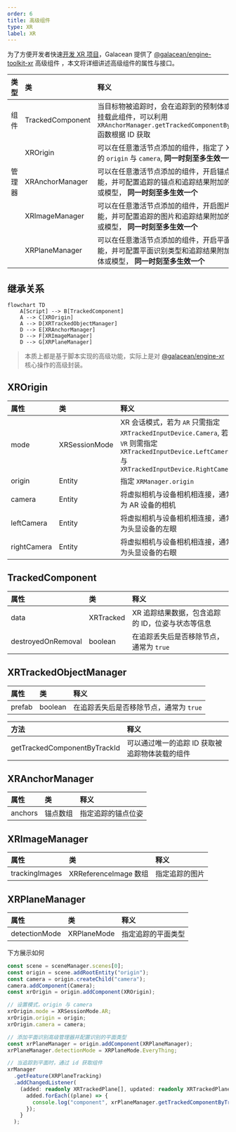 ```yaml
---
order: 6
title: 高级组件
type: XR
label: XR
---
```


为了方便开发者快速[开发 XR 项目]()，Galacean 提供了 [@galacean/engine-toolkit-xr]() 高级组件 ，本文将详细讲述高级组件的属性与接口。

| 类型 | 类 | 释义 |
| :-- | :-- | :-- |
| 组件 | TrackedComponent | 当目标物被追踪时，会在追踪到的预制体或模型上挂载此组件，可以利用 `XRAnchorManager.getTrackedComponentByTrackId` 函数根据 ID 获取 |
|  | XROrigin | 可以在任意激活节点添加的组件，指定了 XR 空间的 `origin` 与 `camera`, **同一时刻至多生效一个** |
| 管理器 | XRAnchorManager | 可以在任意激活节点添加的组件，开启锚点追踪功能，并可配置追踪的锚点和追踪结果附加的预制体或模型， **同一时刻至多生效一个** |
|  | XRImageManager | 可以在任意激活节点添加的组件，开启图片追踪功能，并可配置追踪的图片和追踪结果附加的预制体或模型， **同一时刻至多生效一个** |
|  | XRPlaneManager | 可以在任意激活节点添加的组件，开启平面追踪功能，并可配置平面识别类型和追踪结果附加的预制体或模型， **同一时刻至多生效一个** |

## 继承关系

```mermaid
flowchart TD
    A[Script] --> B[TrackedComponent]
    A --> C[XROrigin]
    A --> D[XRTrackedObjectManager]
    D --> E[XRAnchorManager]
    D --> F[XRImageManager]
    D --> G[XRPlaneManager]
```

> 本质上都是基于脚本实现的高级功能，实际上是对 [@galacean/engine-xr]() 核心操作的高级封装。

## XROrigin

| 属性 | 类 | 释义 |
| :-- | :-- | :-- |
| mode | XRSessionMode | XR 会话模式，若为 `AR` 只需指定 `XRTrackedInputDevice.Camera`, 若为 `VR` 则需指定 `XRTrackedInputDevice.LeftCamera` 与 `XRTrackedInputDevice.RightCamera` |
| origin | Entity | 指定 `XRManager.origin` |
| camera | Entity | 将虚拟相机与设备相机相连接，通常为 AR 设备的相机 |
| leftCamera | Entity | 将虚拟相机与设备相机相连接，通常为头显设备的左眼 |
| rightCamera | Entity | 将虚拟相机与设备相机相连接，通常为头显设备的右眼 |

## TrackedComponent

| 属性               | 类        | 释义                                             |
| :----------------- | :-------- | :----------------------------------------------- |
| data               | XRTracked | XR 追踪结果数据，包含追踪的 ID，位姿与状态等信息 |
| destroyedOnRemoval | boolean   | 在追踪丢失后是否移除节点，通常为 `true`          |

## XRTrackedObjectManager

| 属性   | 类      | 释义                                    |
| :----- | :------ | :-------------------------------------- |
| prefab | boolean | 在追踪丢失后是否移除节点，通常为 `true` |

| 方法                         | 释义                                           |
| :--------------------------- | :--------------------------------------------- |
| getTrackedComponentByTrackId | 可以通过唯一的追踪 ID 获取被追踪物体装载的组件 |

## XRAnchorManager

| 属性    | 类       | 释义               |
| :------ | :------- | :----------------- |
| anchors | 锚点数组 | 指定追踪的锚点位姿 |

## XRImageManager

| 属性           | 类                    | 释义           |
| :------------- | :-------------------- | :------------- |
| trackingImages | XRReferenceImage 数组 | 指定追踪的图片 |

## XRPlaneManager

| 属性          | 类          | 释义               |
| :------------ | :---------- | :----------------- |
| detectionMode | XRPlaneMode | 指定追踪的平面类型 |

下方展示如何

```typescript
const scene = sceneManager.scenes[0];
const origin = scene.addRootEntity("origin");
const camera = origin.createChild("camera");
camera.addComponent(Camera);
const xrOrigin = origin.addComponent(XROrigin);

// 设置模式，origin 与 camera
xrOrigin.mode = XRSessionMode.AR;
xrOrigin.origin = origin;
xrOrigin.camera = camera;

// 添加平面识别高级管理器并配置识别的平面类型
const xrPlaneManager = origin.addComponent(XRPlaneManager);
xrPlaneManager.detectionMode = XRPlaneMode.EveryThing;

// 当追踪到平面时，通过 id 获取组件
xrManager
  .getFeature(XRPlaneTracking)
  .addChangedListener(
    (added: readonly XRTrackedPlane[], updated: readonly XRTrackedPlane[], removed: readonly XRTrackedPlane[]) => {
      added.forEach((plane) => {
        console.log("component", xrPlaneManager.getTrackedComponentByTrackId(plane.id));
      });
    }
  );
```
